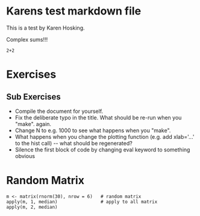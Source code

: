 # Karens test markdown file

This is a test by Karen Hosking.     

Complex sums!!!

```
2+2
```

# Exercises

## Sub Exercises

* Compile the document for yourself.
* Fix the deliberate typo in the title.  What should be re-run when
  you "make". again.
* Change N to e.g. 1000 to see what happens when you "make".
* What happens when you change the plotting function (e.g. add
  xlab='...' to the hist call) -- what should be regenerated?
* Silence the first block of code by changing eval keyword to
  something obvious
  
# Random Matrix 
```
m <- matrix(rnorm(30), nrow = 6)   # random matrix
apply(m, 1, median)                # apply to all matrix
apply(m, 2, median)
```
